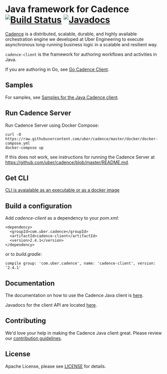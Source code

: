 # Java framework for Cadence [![Build Status](https://travis-ci.com/uber-java/cadence-client.svg?branch=master)](https://travis-ci.com/uber-java/cadence-client) [![Javadocs](https://www.javadoc.io/badge/com.uber.cadence/cadence-client.svg)](https://www.javadoc.io/doc/com.uber.cadence/cadence-client)


[Cadence](https://github.com/uber/cadence) is a distributed, scalable, durable, and highly available orchestration engine we developed at Uber Engineering to execute asynchronous long-running business logic in a scalable and resilient way.

`cadence-client` is the framework for authoring workflows and activities in Java.

If you are authoring in Go, see [Go Cadence Client](https://github.com/uber-go/cadence-client).

## Samples

For samples, see [Samples for the Java Cadence client](https://github.com/uber/cadence-java-samples).

## Run Cadence Server

Run Cadence Server using Docker Compose:

    curl -O https://raw.githubusercontent.com/uber/cadence/master/docker/docker-compose.yml
    docker-compose up

If this does not work, see instructions for running the Cadence Server at https://github.com/uber/cadence/blob/master/README.md.

## Get CLI

[CLI is avaialable as an executable or as a docker image](https://github.com/uber/cadence/blob/master/tools/cli/README.md)

## Build a configuration

Add *cadence-client* as a dependency to your *pom.xml*:

    <dependency>
      <groupId>com.uber.cadence</groupId>
      <artifactId>cadence-client</artifactId>
      <version>2.4.1</version>
    </dependency>
    
or to *build.gradle*:

    compile group: 'com.uber.cadence', name: 'cadence-client', version: '2.4.1'

## Documentation

The documentation on how to use the Cadence Java client is [here](https://cadenceworkflow.io/docs/04_javaclient/).

Javadocs for the client API are located [here](https://www.javadoc.io/doc/com.uber.cadence/cadence-client).

## Contributing
We'd love your help in making the Cadence Java client great. Please review our [contribution guidelines](CONTRIBUTING.md).

## License
Apache License, please see [LICENSE](LICENSE) for details.
